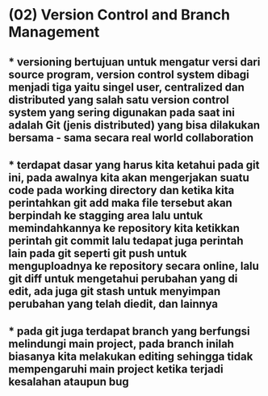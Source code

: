 # (02) Version Control and Branch Management

## * versioning bertujuan untuk mengatur versi dari source program, version control system dibagi menjadi tiga yaitu singel user, centralized dan distributed yang salah satu version control system yang sering digunakan pada saat ini adalah Git (jenis distributed) yang bisa dilakukan bersama - sama secara real world collaboration
## * terdapat dasar yang harus kita ketahui pada git ini, pada awalnya kita akan mengerjakan suatu code pada working directory dan ketika kita perintahkan git add maka file tersebut akan berpindah ke stagging area lalu untuk memindahkannya ke repository kita ketikkan perintah git commit lalu tedapat juga perintah lain pada git seperti git push untuk menguploadnya ke repository secara online, lalu git diff untuk mengetahui perubahan yang di edit, ada juga git stash untuk menyimpan perubahan yang telah diedit, dan lainnya
## * pada git juga terdapat branch yang berfungsi melindungi main project, pada branch inilah biasanya kita melakukan editing sehingga tidak mempengaruhi main project ketika terjadi kesalahan ataupun bug
